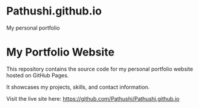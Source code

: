 # Pathushi.github.io
My personal portfolio

# My Portfolio Website

This repository contains the source code for my personal portfolio website hosted on GitHub Pages.

It showcases my projects, skills, and contact information.

Visit the live site here: https://github.com/Pathushi/Pathushi.github.io

